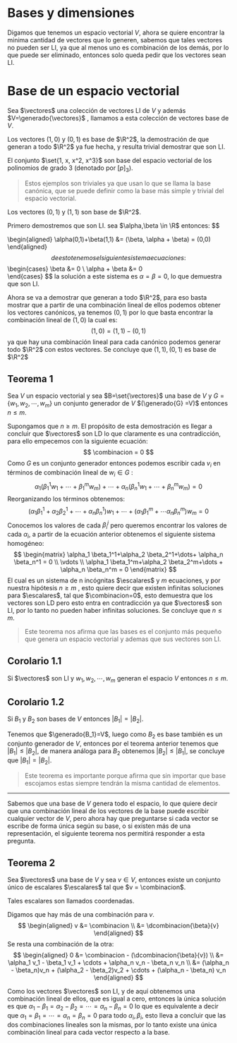 # Bases y dimensiones

Digamos que tenemos un espacio vectorial $V$, ahora se quiere encontrar la minima cantidad de vectores que lo generen, sabemos que tales vectores no pueden ser LI, ya que al menos uno es combinación de los demás, por lo que puede ser eliminado, entonces solo queda pedir que los vectores sean LI.

<mbox>

# Base de un espacio vectorial

Sea $\vectores$ una colección de vectores LI de $V$ y además $V=\generado{\vectores}$ , llamamos a esta colección de vectores base de $V$.

</mbox>

<ejemplo>

Los vectores $(1,0)$ y $(0,1)$ es base de $\R^2$, la demostración de que generan a todo $\R^2$ ya fue hecha, y resulta trivial demostrar que son LI.

</ejemplo>


<ejemplo>

El conjunto $\set{1, x, x^2, x^3}$ son base del espacio vectorial de los polinomios de grado 3 (denotado por $[p]_3$).

</ejemplo>

> Estos ejemplos son triviales ya que usan lo que se llama la base canónica, que se puede definir como la base más simple y trivial del espacio vectorial.

<ejemplo>

Los vectores $(0,1)$ y $(1, 1)$ son base de $\R^2$.

<demostracion>

Primero demostremos que son LI. sea $\alpha,\beta \in \R$ entonces:
$$
    
\begin{aligned}
    \alpha(0,1)+\beta(1,1) &= (\beta, \alpha + \beta) = (0,0)
\end{aligned}
$$
de esto tenemos el siguiente sistema ecuaciones:
$$
\begin{cases}
    \beta &= 0 \\
    \alpha + \beta &= 0    
\end{cases}
$$
la solución a este sistema es $\alpha = \beta =0$, lo que demuestra que son LI.

Ahora se va a demostrar que generan a todo $\R^2$, para eso basta mostrar que a partir de una combinación lineal de ellos podemos obtener los vectores canónicos, ya tenemos $(0,1)$ por lo que basta encontrar la combinación lineal de $(1,0)$ la cual es:
$$
(1,0) = (1,1)-(0,1)
$$
ya que hay una combinación lineal para cada canónico podemos generar todo $\R^2$ con estos vectores. Se concluye que $(1,1),\, (0,1)$ es base de $\R^2$

</demostracion>

</ejemplo>

<mbox>

## Teorema 1

Sea $V$ un espacio vectorial y sea $B=\set{\vectores}$ una base de $V$ y $G=\{w_1,w_2,\cdots,w_m\}$ un conjunto generador de $V$ $(\generado{G} =V)$ entonces $n\leq m$.

</mbox>

<demostracion>

Supongamos que $n\geq m$. El propósito de esta demostración es llegar a concluir que $\vectores$ son LD lo que claramente es una contradicción, para ello empecemos con la siguiente ecuación:
$$
\combinacion = 0
$$
Como $G$ es un conjunto generador entonces podemos escribir cada $v_i$ en términos de combinación lineal de $w_i\in G$ :
$$
\alpha_1(\beta_1^1 w_1+\cdots + \beta_1^m w_m)+\cdots+\alpha_n(\beta_n^1w_1+\cdots+\beta_n^mw_m) = 0
$$
Reorganizando los términos obtenemos:
$$
(\alpha_1 \beta_1^1+\alpha_2 \beta_2^1+\cdots +\alpha_n \beta_n^1)w_1+\cdots+(\alpha_1 \beta_1^m+\cdots \alpha_n \beta_n^m)w_m = 0
$$
Conocemos los valores de cada $\beta_i^j$ pero queremos encontrar los valores de cada $\alpha_i$, a partir de la ecuación anterior obtenemos el siguiente sistema homogéneo:
$$
\begin{matrix}
\alpha_1 \beta_1^1+\alpha_2 \beta_2^1+\dots+ \alpha_n \beta_n^1 = 0 \\
\vdots \\
\alpha_1 \beta_1^m+\alpha_2 \beta_2^m+\dots + \alpha_n \beta_n^m = 0
\end{matrix}
$$
El cual es un sistema de n incógnitas  $\escalares$ y $m$ ecuaciones, y por nuestra hipótesis $n\geq m$ , esto quiere decir que existen infinitas soluciones para $\escalares$, tal que $\combinacion=0$, esto demuestra que los vectores son LD pero esto entra en contradicción ya que $\vectores$ son LI, por lo tanto no pueden haber infinitas soluciones. Se concluye que $n \leq m$.

</demostracion>

> Este teorema nos afirma que las bases es el conjunto más pequeño que genera un espacio vectorial y ademas que sus vectores son LI.

<mbox>

## Corolario 1.1

Si $\vectores$ son LI y $w_1,w_2,\cdots,w_m$ generan el espacio $V$ entonces $n\leq m$.

</mbox>

<mbox>

## Corolario 1.2

Si $B_1$ y $B_2$ son bases de $V$ entonces $|B_1|=|B_2|$.

</mbox>

<demostracion>

Tenemos que $\generado{B_1}=V$, luego como $B_2$ es base también es un conjunto generador de $V$, entonces por el teorema anterior tenemos que $|B_1|\leq |B_2|$, de manera análoga para $B_2$ obtenemos $|B_2|\leq |B_1|$, se concluye que $|B_1|=|B_2|$.

</demostracion>

> Este teorema es importante porque afirma que sin importar que base escojamos estas siempre tendrán la misma cantidad de elementos.

---

Sabemos que una base de $V$ genera todo el espacio, lo que quiere decir que una combinación lineal de los vectores de la base puede escribir cualquier vector de $V$, pero ahora hay que preguntarse si cada vector se escribe de forma única según su base, o si existen más de una representación, el siguiente teorema nos permitirá responder a esta pregunta.

<mbox>

## Teorema 2

Sea $\vectores$ una base de $V$ y sea $v\in V$, entonces existe un conjunto único de escalares $\escalares$ tal que $v = \combinacion$.

Tales escalares son llamados coordenadas.

</mbox>

<demostracion>

Digamos que hay más de una combinación para $v$.
$$
\begin{aligned}
    v &= \combinacion \\
      &= \dcombinacion{\beta}{v}
\end{aligned}
$$
Se resta una combinación de la otra:
$$
\begin{aligned}
    0 &= \combinacion - (\dcombinacion{\beta}{v}) \\
      &= \alpha_1 v_1 - \beta_1 v_1 + \cdots + \alpha_n v_n - \beta_n v_n \\
      &= (\alpha_n - \beta_n)v_n + (\alpha_2 - \beta_2)v_2 + \cdots + (\alpha_n - \beta_n) v_n
\end{aligned}
$$

Como los vectores $\vectores$ son LI, y de aquí obtenemos una combinación lineal de ellos, que es igual a cero, entonces la única solución es que $\alpha_1 - \beta_1 = \alpha_2 - \beta_2 = \cdots = \alpha_n - \beta_n = 0$ lo que es equivalente a decir que $\alpha_1 = \beta_1 = \cdots = \alpha_n = \beta_n = 0$ para todo $\alpha_i, \beta_i$, esto lleva a concluir que las dos combinaciones lineales son la mismas, por lo tanto existe una única combinación lineal para cada vector respecto a la base.

</demostracion>
